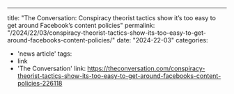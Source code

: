 ---
title: "The Conversation: Conspiracy theorist tactics show it’s too easy to get around Facebook’s content policies"
permalink: "/2024/22/03/conspiracy-theorist-tactics-show-its-too-easy-to-get-around-facebooks-content-policies/"
date: "2024-22-03"
categories:
  - 'news article'
tags:
  - link
  - 'The Conversation'
link: https://theconversation.com/conspiracy-theorist-tactics-show-its-too-easy-to-get-around-facebooks-content-policies-226118
